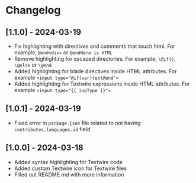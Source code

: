# Changelog

## [1.1.0] - 2024-03-19

- Fix highlighting with directives and comments that touch html. For example, `@end<div>` or `@endHere is HTML`
- Remove highlighting for escaped directories. For example, `\@if()`, `\@else` or `\@end`
- Added highlighting for blade directives inside HTML attributes. For example `<input type="@if(var)text@end">`
- Added highlighting for Textwire expressions inside HTML attributes. For example `<input type="{{ inpType }}">`

## [1.0.1] - 2024-03-19

- Fixed error in `package.json` file related to not having `contributes.languages.id` field

## [1.0.0] - 2024-03-18

- Added syntax highlighting for Textwire code
- Added custom Textwire icon for Textwire files
- Filled out README.md with more information